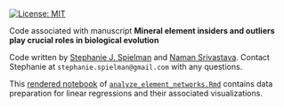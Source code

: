 [![License: MIT](https://img.shields.io/badge/License-MIT-yellow.svg)](https://opensource.org/licenses/MIT)

Code associated with manuscript **Mineral element insiders and outliers play crucial roles in biological evolution**

Code written by [Stephanie J. Spielman](https://sjspielman.github.io) and [Naman Srivastava](https://github.com/namansri468). Contact Stephanie at `stephanie.spielman@gmail.com` with any questions.

This [rendered notebook](https://htmlpreview.github.io/?https://github.com/spielmanlab/element_network_analysis/blob/main/analyze_element_networks.html) of [`analyze_element_networks.Rmd`](./analyze_element_networks.Rmd) contains data preparation for linear regressions and their associated visualizations.
